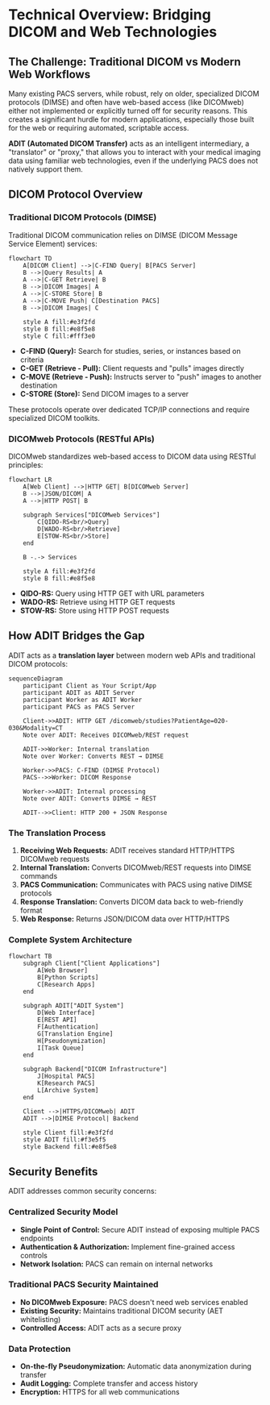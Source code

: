 # Technical Overview: Bridging DICOM and Web Technologies

## The Challenge: Traditional DICOM vs Modern Web Workflows

Many existing PACS servers, while robust, rely on older, specialized DICOM protocols (DIMSE) and often have web-based access (like DICOMweb) either not implemented or explicitly turned off for security reasons. This creates a significant hurdle for modern applications, especially those built for the web or requiring automated, scriptable access.

**ADIT (Automated DICOM Transfer)** acts as an intelligent intermediary, a "translator" or "proxy," that allows you to interact with your medical imaging data using familiar web technologies, even if the underlying PACS does not natively support them.

## DICOM Protocol Overview

### Traditional DICOM Protocols (DIMSE)

Traditional DICOM communication relies on DIMSE (DICOM Message Service Element) services:

```mermaid
flowchart TD
    A[DICOM Client] -->|C-FIND Query| B[PACS Server]
    B -->|Query Results| A
    A -->|C-GET Retrieve| B
    B -->|DICOM Images| A
    A -->|C-STORE Store| B
    A -->|C-MOVE Push| C[Destination PACS]
    B -->|DICOM Images| C

    style A fill:#e3f2fd
    style B fill:#e8f5e8
    style C fill:#fff3e0
```

- **C-FIND (Query):** Search for studies, series, or instances based on criteria
- **C-GET (Retrieve - Pull):** Client requests and "pulls" images directly
- **C-MOVE (Retrieve - Push):** Instructs server to "push" images to another destination
- **C-STORE (Store):** Send DICOM images to a server

These protocols operate over dedicated TCP/IP connections and require specialized DICOM toolkits.

### DICOMweb Protocols (RESTful APIs)

DICOMweb standardizes web-based access to DICOM data using RESTful principles:

```mermaid
flowchart LR
    A[Web Client] -->|HTTP GET| B[DICOMweb Server]
    B -->|JSON/DICOM| A
    A -->|HTTP POST| B

    subgraph Services["DICOMweb Services"]
        C[QIDO-RS<br/>Query]
        D[WADO-RS<br/>Retrieve]
        E[STOW-RS<br/>Store]
    end

    B -.-> Services

    style A fill:#e3f2fd
    style B fill:#e8f5e8
```

- **QIDO-RS:** Query using HTTP GET with URL parameters
- **WADO-RS:** Retrieve using HTTP GET requests
- **STOW-RS:** Store using HTTP POST requests

## How ADIT Bridges the Gap

ADIT acts as a **translation layer** between modern web APIs and traditional DICOM protocols:

```mermaid
sequenceDiagram
    participant Client as Your Script/App
    participant ADIT as ADIT Server
    participant Worker as ADIT Worker
    participant PACS as PACS Server

    Client->>ADIT: HTTP GET /dicomweb/studies?PatientAge=020-030&Modality=CT
    Note over ADIT: Receives DICOMweb/REST request

    ADIT->>Worker: Internal translation
    Note over Worker: Converts REST → DIMSE

    Worker->>PACS: C-FIND (DIMSE Protocol)
    PACS-->>Worker: DICOM Response

    Worker->>ADIT: Internal processing
    Note over ADIT: Converts DIMSE → REST

    ADIT-->>Client: HTTP 200 + JSON Response
```

### The Translation Process

1. **Receiving Web Requests:** ADIT receives standard HTTP/HTTPS DICOMweb requests
2. **Internal Translation:** Converts DICOMweb/REST requests into DIMSE commands
3. **PACS Communication:** Communicates with PACS using native DIMSE protocols
4. **Response Translation:** Converts DICOM data back to web-friendly format
5. **Web Response:** Returns JSON/DICOM data over HTTP/HTTPS

### Complete System Architecture

```mermaid
flowchart TB
    subgraph Client["Client Applications"]
        A[Web Browser]
        B[Python Scripts]
        C[Research Apps]
    end

    subgraph ADIT["ADIT System"]
        D[Web Interface]
        E[REST API]
        F[Authentication]
        G[Translation Engine]
        H[Pseudonymization]
        I[Task Queue]
    end

    subgraph Backend["DICOM Infrastructure"]
        J[Hospital PACS]
        K[Research PACS]
        L[Archive System]
    end

    Client -->|HTTPS/DICOMweb| ADIT
    ADIT -->|DIMSE Protocol| Backend

    style Client fill:#e3f2fd
    style ADIT fill:#f3e5f5
    style Backend fill:#e8f5e8
```

## Security Benefits

ADIT addresses common security concerns:

### Centralized Security Model

- **Single Point of Control:** Secure ADIT instead of exposing multiple PACS endpoints
- **Authentication & Authorization:** Implement fine-grained access controls
- **Network Isolation:** PACS can remain on internal networks

### Traditional PACS Security Maintained

- **No DICOMweb Exposure:** PACS doesn't need web services enabled
- **Existing Security:** Maintains traditional DICOM security (AET whitelisting)
- **Controlled Access:** ADIT acts as a secure proxy

### Data Protection

- **On-the-fly Pseudonymization:** Automatic data anonymization during transfer
- **Audit Logging:** Complete transfer and access history
- **Encryption:** HTTPS for all web communications
